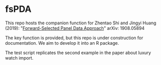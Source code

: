 # fsPDA
This repo hosts the companion function for 
Zhentao Shi and Jingyi Huang (2019): "[Forward-Selected Panel Data Approach](https://arxiv.org/abs/1908.05894)" arXiv: 1908.05894

The key function is provided, but this repo is under construction for documentation. We aim to develop it into an R package.

The test script replicates the second example in the paper about luxury watch import.